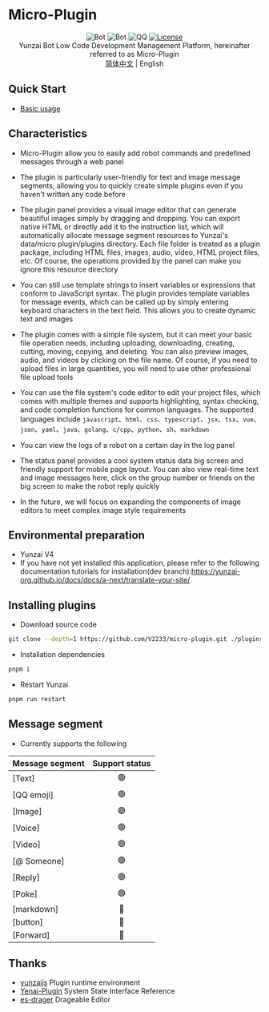 # Micro-Plugin

<div align="center">

![Bot](https://img.shields.io/badge/Yunzaijs-Micro--Plugin-blue)
![Bot](https://img.shields.io/badge/Miao--Yunzai-Micro--Plugin-blue)
![QQ](https://img.shields.io/badge/QQGroup-397798018-blue?link=http%3A%2F%2Fqm.qq.com%2Fcgi-bin%2Fqm%2Fqr%3F_wv%3D1027%26k%3D6qeMfgydE5k8e_nTorXz0ywmahixBTFw%26authKey%3D9iCyC5qsuluUfxwz4evh5xPmJb3YwlixjoMTxN9He%252BrGu7WiDf2dY8OGk7t%252BGaIu%26noverify%3D0%26group_code%3D397798018)
[![License](https://img.shields.io/static/v1?label=LICENSE&message=GPL-3.0&color=lightrey)](/LICENSE)
<br>
Yunzai Bot Low Code Development Management Platform, hereinafter referred to as Micro-Plugin
<br>
[简体中文](README.md) | English

</div>

## Quick Start

- [Basic usage](docs/DOCS.md)

## Characteristics

- Micro-Plugin allow you to easily add robot commands and predefined messages through a web panel
  
- The plugin is particularly user-friendly for text and image message segments, allowing you to quickly create simple plugins even if you haven't written any code before
  
- The plugin panel provides a visual image editor that can generate beautiful images simply by dragging and dropping. You can export native HTML or directly add it to the instruction list, which will automatically allocate message segment resources to Yunzai's data/micro plugin/plugins directory. Each file folder is treated as a plugin package, including HTML files, images, audio, video, HTML project files, etc. Of course, the operations provided by the panel can make you ignore this resource directory
  
- You can still use template strings to insert variables or expressions that conform to JavaScript syntax. The plugin provides template variables for message events, which can be called up by simply entering keyboard characters in the text field. This allows you to create dynamic text and images

- The plugin comes with a simple file system, but it can meet your basic file operation needs, including uploading, downloading, creating, cutting, moving, copying, and deleting. You can also preview images, audio, and videos by clicking on the file name. Of course, if you need to upload files in large quantities, you will need to use other professional file upload tools

- You can use the file system's code editor to edit your project files, which comes with multiple themes and supports highlighting, syntax checking, and code completion functions for common languages. The supported languages include ```javascript```、```html```、```css```、```typescript```、```jsx```、```tsx```、```vue```、```json```、```yaml```、```java```、```golang```、```c/cpp```、```python```、```sh```、```markdown```

- You can view the logs of a robot on a certain day in the log panel

- The status panel provides a cool system status data big screen and friendly support for mobile page layout. You can also view real-time text and image messages here, click on the group number or friends on the big screen to make the robot reply quickly

- In the future, we will focus on expanding the components of image editors to meet complex image style requirements

## Environmental preparation

- Yunzai V4
- If you have not yet installed this application, please refer to the following documentation tutorials for installation(dev branch):<a href="https://yunzai-org.github.io/docs/docs/a-next/translate-your-site/">https://yunzai-org.github.io/docs/docs/a-next/translate-your-site/</a>

## Installing plugins

- Download source code

```sh
git clone --depth=1 https://github.com/V2233/micro-plugin.git ./plugins/micro-plugin
```

- Installation dependencies

```sh
pnpm i
```

- Restart Yunzai

```sh
pnpm run restart
```

## Message segment

- Currently supports the following

| Message segment | Support status |
| --------------- | :------------: |
| [Text]          |       🟢        |
| [QQ emoji]      |       🟢        |
| [Image]         |       🟢        |
| [Voice]         |       🟢        |
| [Video]         |       🟢        |
| [@ Someone]     |       🟢        |
| [Reply]         |       🟢        |
| [Poke]          |       🟢        |
| [markdown]      |       🔴        |
| [button]        |       🔴        |
| [Forward]       |       🔴        |

## Thanks

- [yunzaijs](https://github.com/yunzai-org/yunzaijs) Plugin runtime environment
- [Yenai-Plugin](https://gitee.com/yeyang52/yenai-plugin) System State Interface Reference
- [es-drager](https://github.com/vangleer/es-drager) Drageable Editor